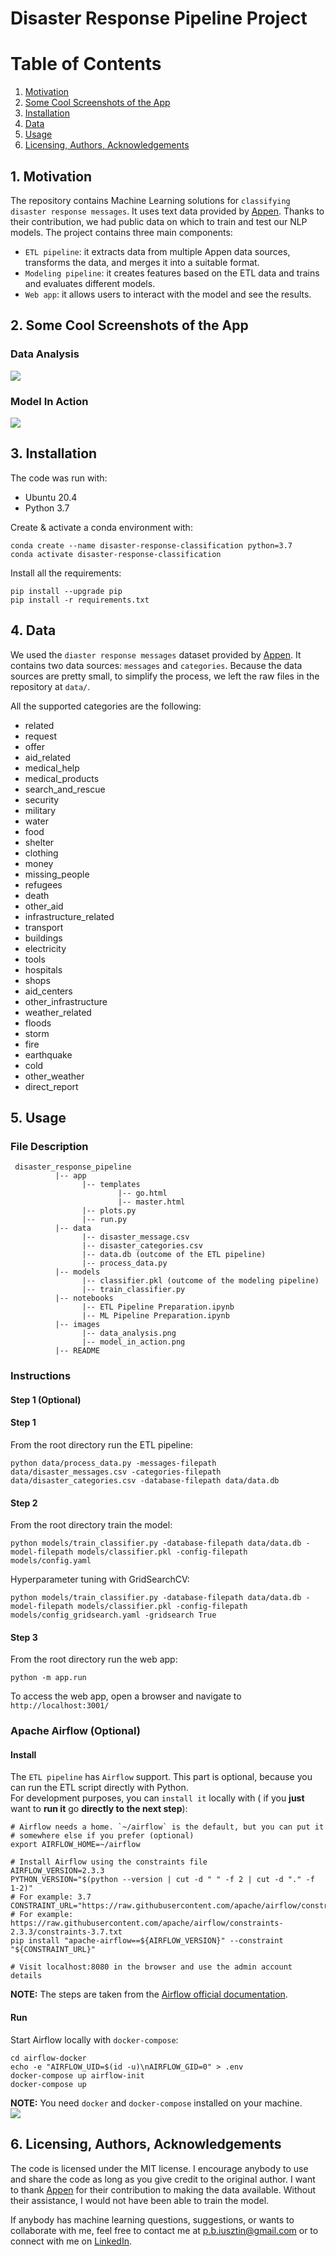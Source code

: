 # Disaster Response Pipeline Project

# Table of Contents
1. [Motivation](#motivation)
2. [Some Cool Screenshots of the App](#screenshots)
3. [Installation](#installation)
4. [Data](#data)
5. [Usage](#usage)
6. [Licensing, Authors, Acknowledgements](#licensing)


## 1. Motivation <a name="motivation"></a>
The repository contains Machine Learning solutions for `classifying disaster response messages`. It uses text data
provided by [Appen](https://appen.com/platform-5/#data_types). Thanks to their contribution, we had public
data on which to train and test our NLP models.
The project contains three main components:
* `ETL pipeline`: it extracts data from multiple Appen data sources, transforms the data, and merges it into a suitable format.
* `Modeling pipeline`: it creates features based on the ETL data and trains and evaluates different models.
* `Web app`: it allows users to interact with the model and see the results.

## 2. Some Cool Screenshots of the App <a name="screenshots"></a>
### Data Analysis
![](images/data_analysis.png)
### Model In Action
![](images/model_in_action.png)

## 3. Installation <a name="installation"></a>
The code was run with:
* Ubuntu 20.4
* Python 3.7

Create & activate a conda environment with:
```shell
conda create --name disaster-response-classification python=3.7
conda activate disaster-response-classification
```
Install all the requirements:
```shell
pip install --upgrade pip
pip install -r requirements.txt
```

## 4. Data <a name="data"></a>
We used the `diaster response messages` dataset provided by [Appen](https://appen.com/platform-5/#data_types). It contains
two data sources: `messages` and `categories`. Because the data sources are pretty small, to simplify the process, we
left the raw files in the repository at `data/`.

All the supported categories are the following:
* related
* request
* offer
* aid_related
* medical_help
* medical_products
* search_and_rescue
* security
* military
* water
* food
* shelter
* clothing
* money
* missing_people
* refugees
* death
* other_aid
* infrastructure_related
* transport
* buildings
* electricity
* tools
* hospitals
* shops
* aid_centers
* other_infrastructure
* weather_related
* floods
* storm
* fire
* earthquake
* cold
* other_weather
* direct_report

## 5. Usage <a name="usage"></a>
### File Description
```
 disaster_response_pipeline
          |-- app
                |-- templates
                        |-- go.html
                        |-- master.html
                |-- plots.py
                |-- run.py
          |-- data
                |-- disaster_message.csv
                |-- disaster_categories.csv
                |-- data.db (outcome of the ETL pipeline)
                |-- process_data.py
          |-- models
                |-- classifier.pkl (outcome of the modeling pipeline)
                |-- train_classifier.py
          |-- notebooks
                |-- ETL Pipeline Preparation.ipynb
                |-- ML Pipeline Preparation.ipynb
          |-- images
                |-- data_analysis.png
                |-- model_in_action.png
          |-- README
```

### Instructions
#### Step 1 (Optional)


#### Step 1
From the root directory run the ETL pipeline:
```shell
python data/process_data.py -messages-filepath data/disaster_messages.csv -categories-filepath data/disaster_categories.csv -database-filepath data/data.db
```
#### Step 2
From the root directory train the model:
```shell
python models/train_classifier.py -database-filepath data/data.db -model-filepath models/classifier.pkl -config-filepath models/config.yaml
```
Hyperparameter tuning with GridSearchCV:
```shell
python models/train_classifier.py -database-filepath data/data.db -model-filepath models/classifier.pkl -config-filepath models/config_gridsearch.yaml -gridsearch True
```
#### Step 3
From the root directory run the web app:
```shell
python -m app.run
```
To access the web app, open a browser and navigate to `http://localhost:3001/`

### Apache Airflow (Optional)
#### Install
The `ETL pipeline` has `Airflow` support. This part is optional, because you can run the ETL script directly with Python.
</br> For development purposes, you can `install it` locally with ( if you **just** want to **run it** go **directly to the next step**):
```shell
# Airflow needs a home. `~/airflow` is the default, but you can put it
# somewhere else if you prefer (optional)
export AIRFLOW_HOME=~/airflow

# Install Airflow using the constraints file
AIRFLOW_VERSION=2.3.3
PYTHON_VERSION="$(python --version | cut -d " " -f 2 | cut -d "." -f 1-2)"
# For example: 3.7
CONSTRAINT_URL="https://raw.githubusercontent.com/apache/airflow/constraints-${AIRFLOW_VERSION}/constraints-${PYTHON_VERSION}.txt"
# For example: https://raw.githubusercontent.com/apache/airflow/constraints-2.3.3/constraints-3.7.txt
pip install "apache-airflow==${AIRFLOW_VERSION}" --constraint "${CONSTRAINT_URL}"

# Visit localhost:8080 in the browser and use the admin account details
```
**NOTE:** The steps are taken from the [Airflow official documentation](https://airflow.apache.org/docs/apache-airflow/stable/start/local.html).

#### Run
Start Airflow locally with `docker-compose`:
```shell
cd airflow-docker
echo -e "AIRFLOW_UID=$(id -u)\nAIRFLOW_GID=0" > .env
docker-compose up airflow-init
docker-compose up
```
**NOTE:** You need `docker` and `docker-compose` installed on your machine.
</br>
![](images/etl_airflow.png)
</br>

## 6. Licensing, Authors, Acknowledgements <a name="licensing"></a>
The code is licensed under the MIT license. I encourage anybody to use and share the code as long as you give credit to the original author.
I want to thank [Appen](https://appen.com/platform-5/#data_types) for their contribution to making the data available. Without their assistance, I would not have been able to train the model.

If anybody has machine learning questions, suggestions, or wants to collaborate with me, feel free to contact me 
at p.b.iusztin@gmail.com or to connect with me on [LinkedIn](https://www.linkedin.com/in/paul-iusztin-7a047814a/).
